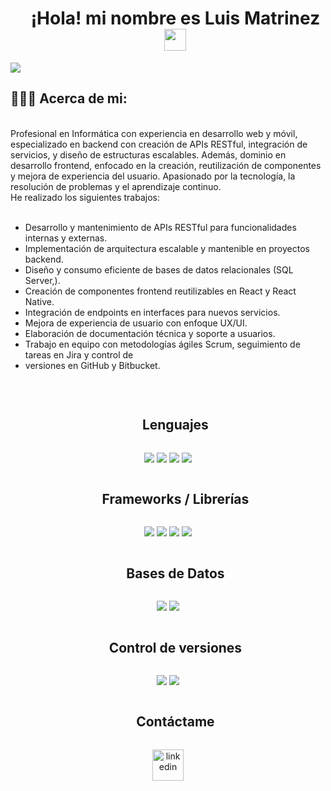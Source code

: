 <div id="user-content-toc">
  <ul align="center">
    <summary><h1 align="center">¡Hola! mi nombre es Luis Matrinez <img src="https://media.giphy.com/media/hvRJCLFzcasrR4ia7z/giphy.gif" width="35"></h1></summary>
  </ul>
</div>
<img src="https://user-images.githubusercontent.com/73097560/115834477-dbab4500-a447-11eb-908a-139a6edaec5c.gif">
<br>

## 👨🏻‍💻 Acerca de mi:
<br>
Profesional en Informática con experiencia en desarrollo web y móvil, especializado en backend con creación de APIs RESTful, integración de servicios, y diseño de estructuras escalables. Además, dominio en desarrollo frontend, enfocado en la creación, reutilización de componentes y mejora de experiencia del usuario. Apasionado por la tecnología, la resolución de problemas y el aprendizaje continuo.
<br>
He realizado los siguientes trabajos:
<br>
<br>

 - Desarrollo y mantenimiento de APIs RESTful para funcionalidades internas y externas.
 - Implementación de arquitectura escalable y mantenible en proyectos backend.
 - Diseño y consumo eficiente de bases de datos relacionales (SQL Server,).
 - Creación de componentes frontend reutilizables en React y React Native.
 - Integración de endpoints en interfaces para nuevos servicios.
 - Mejora de experiencia de usuario con enfoque UX/UI.
 - Elaboración de documentación técnica y soporte a usuarios.
 - Trabajo en equipo con metodologías ágiles Scrum, seguimiento de tareas en Jira y control de
 - versiones en GitHub y Bitbucket.

<br>

<!-- Tecnologias -->
<div id="user-content-toc">
  <ul align="center">
    <summary><h2 style="display: inline-block">Lenguajes</h2></summary>
  </ul>
</div>
<p align="center">
    <img src="https://img.shields.io/badge/c%23-%23239120.svg?style=for-the-badge&logo=csharp&logoColor=white" />
    <img src="https://img.shields.io/badge/c++-%2300599C.svg?style=for-the-badge&logo=c%2B%2B&logoColor=white" />
    <img src="https://img.shields.io/badge/javascript-%23323330.svg?style=for-the-badge&logo=javascript&logoColor=%23F7DF1E" />
    <img src="https://img.shields.io/badge/php-%23777BB4.svg?style=for-the-badge&logo=php&logoColor=white" />
</p>
<div id="user-content-toc">
  <ul align="center">
    <summary><h2 style="display: inline-block">Frameworks / Librerías</h2></summary>
  </ul>
</div>
<p align="center">
    <img src="https://img.shields.io/badge/.NET-5C2D91?style=for-the-badge&logo=.net&logoColor=white" />
    <img src="https://img.shields.io/badge/node.js-6DA55F?style=for-the-badge&logo=node.js&logoColor=white" />
    <img src="https://img.shields.io/badge/react-%2320232a.svg?style=for-the-badge&logo=react&logoColor=%2361DAFB" />
    <img src="https://img.shields.io/badge/react_native-%2320232a.svg?style=for-the-badge&logo=react&logoColor=%2361DAFB" />
</p>
<div id="user-content-toc">
  <ul align="center">
    <summary><h2 style="display: inline-block">Bases de Datos</h2></summary>
  </ul>
</div>
<p align="center">
    <img src="https://img.shields.io/badge/Microsoft%20SQL%20Server-CC2927?style=for-the-badge&logo=microsoft%20sql%20server&logoColor=white" />
    <img src="https://img.shields.io/badge/mysql-4479A1.svg?style=for-the-badge&logo=mysql&logoColor=white" />
</p>
<div id="user-content-toc">
  <ul align="center">
    <summary><h2 style="display: inline-block">Control de versiones</h2></summary>
  </ul>
</div>
<p align="center">
    <img src="https://img.shields.io/badge/github-%23121011.svg?style=for-the-badge&logo=github&logoColor=white" />
    <img src="https://img.shields.io/badge/bitbucket-%230047B3.svg?style=for-the-badge&logo=bitbucket&logoColor=white" />
</p>

<!-- Connect with me -->
<!--h2 without bottom border-->
<div id="user-content-toc">
  <ul align="center">
    <summary><h2 style="display: inline-block">Contáctame</h2></summary>
  </ul>
</div>
<!--icons and links-->
<p align="center">
<a href="https://www.linkedin.com/in/jose-luis-martinez-ochoa-08b0a9276/" target="blank"><img align="center" src="https://user-images.githubusercontent.com/88904952/234979284-68c11d7f-1acc-4f0c-ac78-044e1037d7b0.png" alt="linkedin" height="50" width="50" /></a>  
</p>


<!--profile visit count-->
<div align="center">
  
